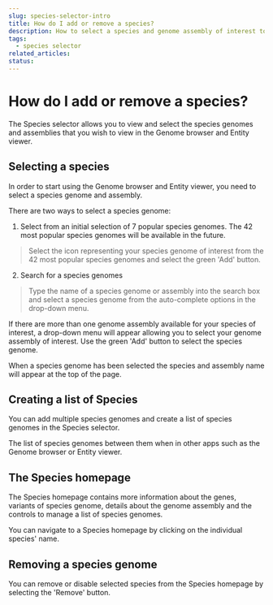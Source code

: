 ```yaml
---
slug: species-selector-intro
title: How do I add or remove a species?
description: How to select a species and genome assembly of interest to visualise in the Genome browser and Entity viewer
tags:
  - species selector
related_articles:
status:
---
```


#  How do I add or remove a species?

The Species selector allows you to view and select the species genomes and assemblies that you wish to view in the Genome browser and Entity viewer.

## Selecting a species

In order to start using the Genome browser and Entity viewer, you need to select a species genome and assembly. 

There are two ways to select a species genome:

1.  Select from an initial selection of 7 popular species genomes. The 42 most popular species genomes will be available in the future.

> Select the icon representing your species genome of interest from the 42 most popular species genomes and select the green 'Add' button.
 
2.  Search for a species genomes

> Type the name of a species genome or assembly into the search box and select a species genome from the auto-complete options in the drop-down menu. 

If there are more than one genome assembly available for your species of interest, a drop-down menu will appear allowing you to select your genome assembly of interest. 
Use the green 'Add' button to select the species genome.

When a species genome has been selected the species and assembly name will appear at the top of the page.

## Creating a list of Species 

You can add multiple species genomes and create a list of species genomes in the Species selector. 

The list of species genomes between them when in other apps such as the Genome browser or Entity viewer.


## The Species homepage  

The Species homepage contains more information about the genes, variants of species genome, details about the genome assembly and the controls to manage a list of species genomes. 

You can navigate to a Species homepage by clicking on the individual species' name. 

## Removing a species genome

You can remove or disable selected species from the Species homepage by selecting the 'Remove' button.





